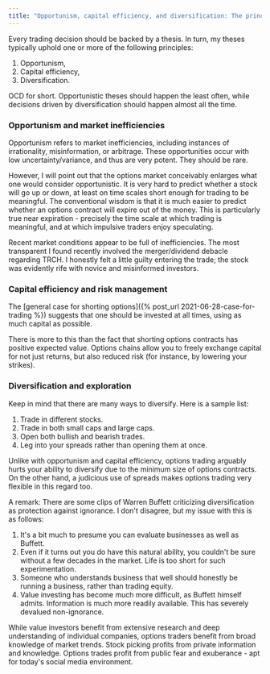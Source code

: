 ```yaml
---
title: "Opportunism, capital efficiency, and diversification: The principles of trading"
---
```


Every trading decision should be backed by a thesis. In turn, my theses typically uphold one or more of the following principles:

1. Opportunism,
2. Capital efficiency,
3. Diversification.

OCD for short. Opportunistic theses should happen the least often, while decisions driven by diversification should happen almost all the time.


### Opportunism and market inefficiencies

Opportunism refers to market inefficiencies, including instances of irrationality, misinformation, or arbitrage. These opportunities occur with low uncertainty/variance, and thus are very potent. They should be rare.

However, I will point out that the options market conceivably enlarges what one would consider opportunistic. It is very hard to predict whether a stock will go up or down, at least on time scales short enough for trading to be meaningful. The conventional wisdom is that it is much easier to predict whether an options contract will expire out of the money. This is particularly true near expiration - precisely the time scale at which trading is meaningful, and at which impulsive traders enjoy speculating.

Recent market conditions appear to be full of inefficiencies. The most transparent I found recently involved the merger/dividend debacle regarding TRCH. I honestly felt a little guilty entering the trade; the stock was evidently rife with novice and misinformed investors.

### Capital efficiency and risk management

The [general case for shorting options]({% post_url 2021-06-28-case-for-trading %}) suggests that one should be invested at all times, using as much capital as possible.

There is more to this than the fact that shorting options contracts has positive expected value. Options chains allow you to freely exchange capital for not just returns, but also reduced risk (for instance, by lowering your strikes).

### Diversification and exploration

Keep in mind that there are many ways to diversify. Here is a sample list:

1. Trade in different stocks.
2. Trade in both small caps and large caps.
3. Open both bullish and bearish trades.
4. Leg into your spreads rather than opening them at once.

Unlike with opportunism and capital efficiency, options trading arguably hurts your ability to diversify due to the minimum size of options contracts. On the other hand, a judicious use of spreads makes options trading very flexible in this regard too.

A remark: There are some clips of Warren Buffett criticizing diversification as protection against ignorance. I don't disagree, but my issue with this is as follows:

1. It's a bit much to presume you can evaluate businesses as well as Buffett.
2. Even if it turns out you do have this natural ability, you couldn't be sure without a few decades in the market. Life is too short for such experimentation.
3. Someone who understands business that well should honestly be running a business, rather than trading equity.
4. Value investing has become much more difficult, as Buffett himself admits. Information is much more readily available. This has severely devalued non-ignorance.

While value investors benefit from extensive research and deep understanding of individual companies, options traders benefit from broad knowledge of market trends. Stock picking profits from private information and knowledge. Options trades profit from public fear and exuberance - apt for today's social media environment.
